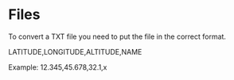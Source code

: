 <h1> Files </h1>
<p> To convert a TXT file you need to put the file in the correct format. </p>
<p> LATITUDE,LONGITUDE,ALTITUDE,NAME</p>
<p> Example: 12.345,45.678,32.1,x
